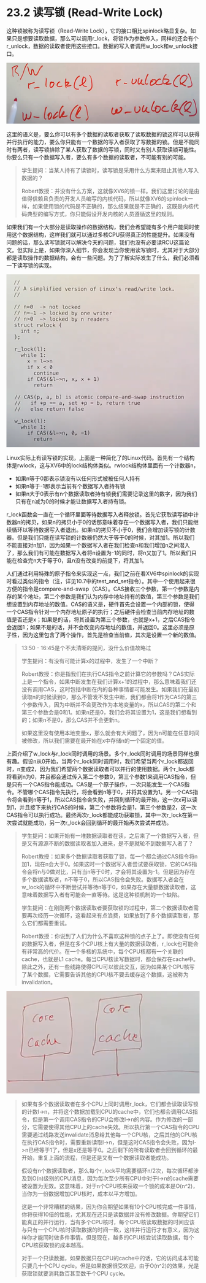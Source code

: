 # 23.2 读写锁 \(Read-Write Lock\)

这种锁被称为读写锁（Read-Write Lock），它的接口相比spinlock略显复杂。如果只是想要读取数据，那么可以调用r\_lock，将锁作为参数传入，同样的还会有个r\_unlock，数据的读取者使用这些接口。数据的写入者调用w\_lock和w\_unlock接口。

![](../.gitbook/assets/image%20%28676%29.png)

这里的语义是，要么你可以有多个数据的读取者获取了读取数据的锁这样可以获得并行执行的能力，要么你只能有一个数据的写入者获取了写数据的锁。但是不能同时有两者，读写锁排除了某人获取了数据的写锁，同时又有别人获取读锁可能性。你要么只有一个数据写入者，要么有多个数据的读取者，不可能有别的可能。

> 学生提问：当某人持有了读锁时，读写锁是采用什么方案来阻止其他人写入数据的？
>
> Robert教授：并没有什么方案，这就像XV6的锁一样。我们这里讨论的是由值得信赖且负责的开发人员编写的内核代码，所以就像XV6的spinlock一样，如果使用锁的代码是不正确的，那么结果就是不正确的，这既是内核代码典型的编写方式，你只能假设开发内核的人员遵循这里的规则。

如果我们有一个大部分是读取操作的数据结构，我们会希望能有多个用户能同时使用这个数据结构，这样我们就可以通过多核CPU获得真正的性能提升。如果没有问题的话，那么读写锁就可以解决今天的问题，我们也没有必要读RCU这篇论文。但实际上是，如果你深入细节，你会发现当你使用读写锁时，尤其对于大部分都是读取操作的数据结构，会有一些问题。为了了解实际发生了什么，我们必须看一下读写锁的实现。

![](../.gitbook/assets/image%20%28668%29.png)

Linux实际上有读写锁的实现，上面是一种简化了的Linux代码。首先有一个结构体是rwlock，这与XV6中的lock结构体类似。rwlock结构体里面有一个计数器n，

* 如果n等于0那表示锁没有以任何形式被被任何人持有
* 如果n等于-1那表示当前有个数据写入者持有锁
* 如果n大于0表示有n个数据读取者持有锁我们需要记录这里的数字，因为我们只有在n减为0的时候才能让数据写入者持有锁。

r\_lock函数会一直在一个循环里面等待数据写入者释放锁。首先它获取读写锁中计数器n的拷贝，如果n的拷贝小于0的话那意味着存在一个数据写入者，我们只能继续循环以等待数据写入者退出。如果n的拷贝不小于0，我们会增加读写锁的计数器。但是我们只能在读写锁的计数器仍然大于等于0的时候，对其加1。所以我们不能直接对n加1，因为如果一个数据写入者在我们检查n和我们增加n之间潜入了，那么我们有可能在数据写入者将n设置为-1的同时，将n又加了1。所以我们只能在检查完n大于等于0，且n没有改变的前提下，将其加1。

人们通过利用特殊的原子指令来实现这一点，我们之前在看XV6中spinlock的实现时看过类似的指令（注，详见10.7中的test\_and\_set指令）。其中一个使用起来很方便的指令是compare-and-swap（CAS）。CAS接收三个参数，第一个参数是内存的某个地址，第二个参数是我们认为内存中地址持有的数值，第三个参数是我们想设置到内存地址的数值。CAS的语义是，硬件首先会设置一个内部的锁，使得一个CAS指令针对一个内存地址原子的执行；之后硬件会检查当前内存地址的数值是否还是x；如果是的话，将其设置为第三个参数，也就是x+1，之后CAS指令会返回1；如果不是的话，并不会改变内存地址的数值，并返回0。这里必须是原子性，因为这里包含了两个操作，首先是检查当前值，其次是设置一个新的数值。

> 13:50 - 16:45是个不太清晰的提问，没什么价值故略过
>
> 学生提问：有没有可能计算x的过程中，发生了一个中断？
>
> Robert教授：你是指我们在执行CAS指令之前计算它的参数吗？CAS实际上是一个指令，如果中断发生在我们计算x+1的过程中，那么意味着我们还没有调用CAS，这时包括中断在内的各种事情都可能发生。如果我们在最初读取n的时候读到0，那么不管发不发生中断，我们都会将1作为CAS的第三个参数传入，因为中断并不会更改作为本地变量的x，所以CAS的第二个和第三个参数会是0和1。如果n还是0，我们会将其设置为1，这是我们想看到的；如果n不是0，那么CAS并不会更新n。
>
> 如果这里没有使用本地变量x，那么就会有大问题了，因为n可能在任意时间被修改，所以我们需要在最开始在x中存储n的一个固定的值。

上面介绍了w\_lock与r\_lock同时调用的场景。多个r\_lock同时调用的场景同样也很有趣。假设n从0开始，当两个r\_lock同时调用时，我们希望当两个r\_lock都返回时，n变成2，因为我们希望两个数据读取者可以并行的使用数据。两个r\_lock都将看到n为0，并且都会通过传入第二个参数0，第三个参数1来调用CAS指令，但是只有一个CAS指令能成功。CAS是一个原子操作，一次只能发生一个CAS指令。不管哪个CAS指令先执行，将会看到n等于0，并将其设置为1。另一个CAS指令将会看到n等于1，所以CAS指令会失败，并回到循环的最开始，这一次x可以读到1，并且接下来执行CAS的时候，第二个参数将会是1，第三个参数是2，这一次CAS指令可以执行成功。最终两次r\_lock都能成功获取锁，其中一次r\_lock在第一次尝试就能成功，另一次r\_lock会回到循环的最开始再次尝试并成功。

> 学生提问：如果开始有一堆数据读取者在读，之后来了一个数据写入者，但是又有源源不断的数据读取者加入进来，是不是就轮不到数据写入者了？
>
> Robert教授：如果多个数据读取者获取了锁，每一个都会通过CAS指令将n加1，现在n会大于0。如果这时一个数据写入者尝试要获取锁，它的CAS指令会将n与0做对比，只有当n等于0时，才会将其设置为-1。但是因为存在多个数据读取者，n不等于0，所以CAS指令会失败。数据写入者会在w\_lock的循环中不断尝试并等待n等于0，如果存在大量额数据读取者，这意味着数据写入者有可能会一直等待。这是这种锁机制的一个缺陷。
>
> 学生提问：在刚刚两个数据读取者要获取锁的过程中，第二个数据读取者需要再次经历一次循环，这看起来有点浪费，如果放到了多个数据读取者，那么它们都需要重试。
>
> Robert教授：你说到了人们为什么不喜欢这种锁的点子上了。即使没有任何的数据写入者，但是在多个CPU核上有大量的数据读取者，r\_lock也可能会有非常高的代价。在一个多核的系统中，每个CPU核都有一个关联的cache，也就是L1 cache。每当CPU核读写数据时，都会保存在cache中。除此之外，还有一些线路使得CPU可以彼此交互，因为如果某个CPU核写了某个数据，它需要告诉其他的CPU核不要去缓存这个数据，这被称为invalidation。

![](../.gitbook/assets/image%20%28692%29.png)

> 如果有多个数据读取者在多个CPU上同时调用r\_lock，它们都会读取读写锁的计数l-&gt;n，并将这个数据加载到CPU的cache中，它们也都会调用CAS指令，但是第一个调用CAS指令的CPU会修改l-&gt;n的内容。作为修改的一部分，它需要使得其他CPU上的cache失效。所以执行第一个CAS指令的CPU需要通过线路发送invalidate消息给其他每一个CPU核，之后其他的CPU核在执行CAS指令时，需要重新读取l-&gt;n，但是这时CAS指令会失败，因为l-&gt;n已经等于1了，但是x还是等于0。之后剩下的所有读取者会回到循环的最开始，重复上面的流程，但是还是又有一个数据读取者能成功。
>
> 假设有n个数据读取者，那么每个r\_lock平均需要循环n/2次，每次循环都涉及到O\(n\)级别的CPU消息，因为每次至少所有CPU中对于l-&gt;n的cache需要被设置为无效。这意味着，对于n个CPU核来获取一个锁的成本是O\(n^2\)，当你为一份数据增加CPU核时，成本以平方增加。
>
> 这是一个非常糟糕的结果，因为你会期望如果有10个CPU核完成一件事情，你将获得10倍的性能，尤其现在还只是读数据并没有修改数据。你期望它们能真正的并行运行，当有多个CPU核时，每个CPU核读取数据的时间应该与只有一个CPU核时读取数据的时间一致，这样并行运行才有意义，因为这样你才能同时做多件事情。但是现在，越多的CPU核尝试读取数据，每个CPU核获取锁的成本越高。
>
> 对于一个只读数据，如果数据只在CPU的cache中的话，它的访问成本可能只要几十个CPU cycle。但是如果数据很受欢迎，由于O\(n^2\)的效果，光是获取锁就要消耗数百甚至数千个CPU cycle。


